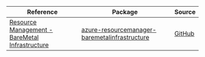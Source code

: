 | Reference | Package | Source |
|---|---|---|
|[Resource Management - BareMetal Infrastructure](resourcemanager-baremetalinfrastructure-readme.md)|[azure-resourcemanager-baremetalinfrastructure](https://repo1.maven.org/maven2/com/azure/resourcemanager/azure-resourcemanager-baremetalinfrastructure)|[GitHub](https://github.com/Azure/azure-sdk-for-java/blob/main/sdk/baremetalinfrastructure/azure-resourcemanager-baremetalinfrastructure)|
